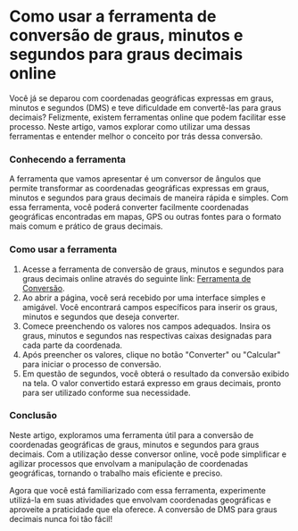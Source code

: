 Como usar a ferramenta de conversão de graus, minutos e segundos para graus decimais online
===========================================================================================

Você já se deparou com coordenadas geográficas expressas em graus, minutos e segundos (DMS) e teve dificuldade em convertê-las para graus decimais? Felizmente, existem ferramentas online que podem facilitar esse processo. Neste artigo, vamos explorar como utilizar uma dessas ferramentas e entender melhor o conceito por trás dessa conversão.

### Conhecendo a ferramenta

A ferramenta que vamos apresentar é um conversor de ângulos que permite transformar as coordenadas geográficas expressas em graus, minutos e segundos para graus decimais de maneira rápida e simples. Com essa ferramenta, você poderá converter facilmente coordenadas geográficas encontradas em mapas, GPS ou outras fontes para o formato mais comum e prático de graus decimais.

### Como usar a ferramenta

1. Acesse a ferramenta de conversão de graus, minutos e segundos para graus decimais online através do seguinte link: [Ferramenta de Conversão](https://www.onlinecalculatorsfree.com/pt/convert/degrees-minutes-seconds-to-degrees.html).
2. Ao abrir a página, você será recebido por uma interface simples e amigável. Você encontrará campos específicos para inserir os graus, minutos e segundos que deseja converter.
3. Comece preenchendo os valores nos campos adequados. Insira os graus, minutos e segundos nas respectivas caixas designadas para cada parte da coordenada.
4. Após preencher os valores, clique no botão "Converter" ou "Calcular" para iniciar o processo de conversão.
5. Em questão de segundos, você obterá o resultado da conversão exibido na tela. O valor convertido estará expresso em graus decimais, pronto para ser utilizado conforme sua necessidade.

### Conclusão

Neste artigo, exploramos uma ferramenta útil para a conversão de coordenadas geográficas de graus, minutos e segundos para graus decimais. Com a utilização desse conversor online, você pode simplificar e agilizar processos que envolvam a manipulação de coordenadas geográficas, tornando o trabalho mais eficiente e preciso.

Agora que você está familiarizado com essa ferramenta, experimente utilizá-la em suas atividades que envolvam coordenadas geográficas e aproveite a praticidade que ela oferece. A conversão de DMS para graus decimais nunca foi tão fácil!